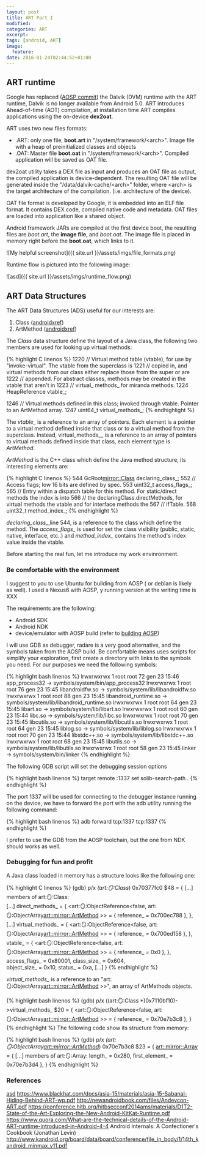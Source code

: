 ```yaml
---
layout: post
title: ART Part I
modified:
categories: ART
excerpt:
tags: [android, ART]
image:
  feature:
date: 2016-01-24T02:44:52+01:00
---
```


## ART runtime ##
Google has replaced ([AOSP commit](https://android-review.googlesource.com/#/c/98553/)) the Dalvik (DVM) runtime  with the ART runtime, Dalvik is no longer available from Android 5.0.
ART introduces Ahead-of-time (AOT) compilation, at installation time ART compiles applications using the on-device **dex2oat**. 

ART uses two new files formats:

+ .ART: only one file, **boot.art** in "/system/framework/\<arch>". Image file with a heap of preinitialized classes and objects
+ .OAT: Master file **boot.oat** in "/system/framework/\<arch>". Compiled application will be saved as OAT file.

dex2oat utility takes a DEX file as input and produces an OAT file as output, the compiled application is device-dependent. The resulting OAT file will be generated inside the "/data/dalvik-cache/\<arch>" folder, where \<arch> is the target architecture of the compilation. (i.e. architecture of the device). 

OAT file format is developed by Google, it is embedded into an ELF file format. It contains DEX code, compiled native code and metadata. OAT files are loaded into application like a shared object.

Android framework JARs are compiled at the first device boot, the resulting files are _boot.art_, the **image file**, and _boot.oat_. The image file is placed in memory right before the **boot.oat**, which links to it.

![My helpful screenshot]({{ site.url }}/assets/imgs/file_formats.png)

Runtime flow is pictured into the following image:

![asd]({{ site.url }}/assets/imgs/runtime_flow.png)

## ART Data Structures
The ART Data Structures (ADS) useful for our interests are:

1. Class ([androidxref](http://androidxref.com/6.0.1_r10/xref/art/runtime/mirror/class.h))
2. ArtMethod ([androidxref](http://androidxref.com/6.0.1_r10/xref/art/runtime/art_method.h))

The _Class_ data structure define the layout of a Java class, the following two members are used for looking up virtual methods:

{% highlight C linenos %}
1220  // Virtual method table (vtable), for use by "invoke-virtual".  The vtable from the superclass is
1221  // copied in, and virtual methods from our class either replace those from the super or are
1222  // appended. For abstract classes, methods may be created in the vtable that aren't in
1223  // virtual_ methods_ for miranda methods.
1224  HeapReference<PointerArray> vtable_;

1246  // Virtual methods defined in this class; invoked through vtable. Pointer to an ArtMethod array.
1247  uint64_t virtual_methods_;
{% endhighlight %}

The _vtable\__ is a reference to an array of pointers. Each element is a pointer to a virtual method defined inside that class or to a virtual method from the superclass. Instead, virtual_methods\__ is a reference to an array of pointers to virtual methods defined inside that class, each element type is _ArtMethod_.

_ArtMethod_ is the C++ class which define the Java method structure, its interesting elements are: 

{% highlight C linenos %}
544  GcRoot<mirror::Class> declaring_class_;
552  // Access flags; low 16 bits are defined by spec.
553  uint32_t access_flags_;
565  // Entry within a dispatch table for this method. For static/direct methods the index is into
566  // the declaringClass.directMethods, for virtual methods the vtable and for interface methods the
567  // ifTable.
568  uint32_t method_index_;
{% endhighlight %}

_declaring\_class\__,line 544, is a reference to the class which define the method. The _access\_flags\__ is used for set the class visibility (public, static, native, interface, etc..) and _method\_index\__ contains the method's index value inside the vtable.

Before starting the real fun, let me introduce my work envinronment.

### Be comfortable with the environment ###

I suggest to you to use Ubuntu for building from AOSP ( or debian is likely as well). I used a Nexus6 with AOSP, y running version at the writing time is XXX

The requirements are the following:

* Android SDK
* Android NDK
* device/emulator with AOSP build (refer to [building AOSP](https://source.android.com/source/initializing.html))

I will use GDB as debugger, radare is a very good alternative, and the symbols taken from the AOSP build.
Be comfortable means uses scripts for simplify your exploration, first create a directory with links to the symbols you need. For our purposes we need the following symbols:

{% highlight bash linenos %}
lrwxrwxrwx 1 root root   72 gen 23 15:46 app_process32 -> symbols/system/bin/app_process32
lrwxrwxrwx 1 root root   76 gen 23 15:45 libandroidfw.so -> symbols/system/lib/libandroidfw.so
lrwxrwxrwx 1 root root   88 gen 23 15:45 libandroid_runtime.so -> symbols/system/lib/libandroid_runtime.so
lrwxrwxrwx 1 root root   64 gen 23 15:45 libart.so -> symbols/system/lib/libart.so
lrwxrwxrwx 1 root root   60 gen 23 15:44 libc.so -> symbols/system/lib/libc.so
lrwxrwxrwx 1 root root   70 gen 23 15:45 libcutils.so -> symbols/system/lib/libcutils.so
lrwxrwxrwx 1 root root   64 gen 23 15:45 liblog.so -> symbols/system/lib/liblog.so
lrwxrwxrwx 1 root root   70 gen 23 15:44 libstdc++.so -> symbols/system/lib/libstdc++.so
lrwxrwxrwx 1 root root   68 gen 23 15:45 libutils.so -> symbols/system/lib/libutils.so
lrwxrwxrwx 1 root root   58 gen 23 15:45 linker -> symbols/system/bin/linker
{% endhighlight %}

The following GDB script will set the debugging session options

{% highlight bash linenos %}
target remote :1337
set solib-search-path .
{% endhighlight %}

The port 1337 will be used for connecting to the debugger instance running on the device, we have to forward the port with the adb utility running the following command:

{% highlight bash linenos %}
adb forward tcp:1337 tcp:1337
{% endhighlight %}

I prefer to use the GDB from the AOSP toolchain, but the one from NDK should works as well.

### Debugging for fun and profit ###

A Java class loaded in memory has a structure looks like the following one:

{% highlight C linenos %}
(gdb) p/x *(art::mirror::Class*) 0x70377fc0
$48 = {
	[...]
  members of art::mirror::Class:  
  [...]
  direct_methods_ = {
    <art::mirror::ObjectReference<false, art::mirror::ObjectArray<art::mirror::ArtMethod> >> = {
      reference_ = 0x700ec788
    }, <No data fields>}, 
  [...]
  virtual_methods_ = {
    <art::mirror::ObjectReference<false, art::mirror::ObjectArray<art::mirror::ArtMethod> >> = {
      reference_ = 0x700ed158
    }, <No data fields>}, 
  vtable_ = {
    <art::mirror::ObjectReference<false, art::mirror::ObjectArray<art::mirror::ArtMethod> >> = {
      reference_ = 0x0
    }, <No data fields>},   
  access_flags_ = 0x80001, 
  class_size_ = 0x604,  
  object_size_ = 0x10, 
  status_ = 0xa, 
  [...]
}
{% endhighlight %}

_virtual\_methods\__ is a reference to an "art::mirror::ObjectArray<art::mirror::ArtMethod> >>", an array of ArtMethods objects. 

{% highlight bash linenos %}
(gdb) p/x ((art::mirror::Class *)0x7110bf10)->virtual_methods_
$20 = {
  <art::mirror::ObjectReference<false, art::mirror::ObjectArray<art::mirror::ArtMethod> >> = {
    reference_ = 0x70e7b3c8
  }, <No data fields>}
{% endhighlight %}
The following code show its structure from memory:

{% highlight bash linenos %}
(gdb) p/x *(art::mirror::ObjectArray<art::mirror::ArtMethod>*) 0x70e7b3c8
$23 = {
  <art::mirror::Array> = {
	[...]
    members of art::mirror::Array: 
    length_ = 0x280, 
    first_element_ = 0x70e7b3d4
  }, <No data fields>}
{% endhighlight %}


### References ###
[asd](http://census-labs.com/media/Fuzzing_Objects_d_ART_hitbsecconf2015ams_WP.pdf)
https://www.blackhat.com/docs/asia-15/materials/asia-15-Sabanal-Hiding-Behind-ART-wp.pdf
http://newandroidbook.com/files/Andevcon-ART.pdf
https://conference.hitb.org/hitbsecconf2014ams/materials/D1T2-State-of-the-Art-Exploring-the-New-Android-KitKat-Runtime.pdf
https://www.quora.com/What-are-the-technical-details-of-the-Android-ART-runtime-introduced-in-Android-4-4
Android Internals: A Confectioner's Cookbook (Jonathan Levin)
http://www.kandroid.org/board/data/board/conference/file_in_body/1/14th_kandroid_minmax_v11.pdf